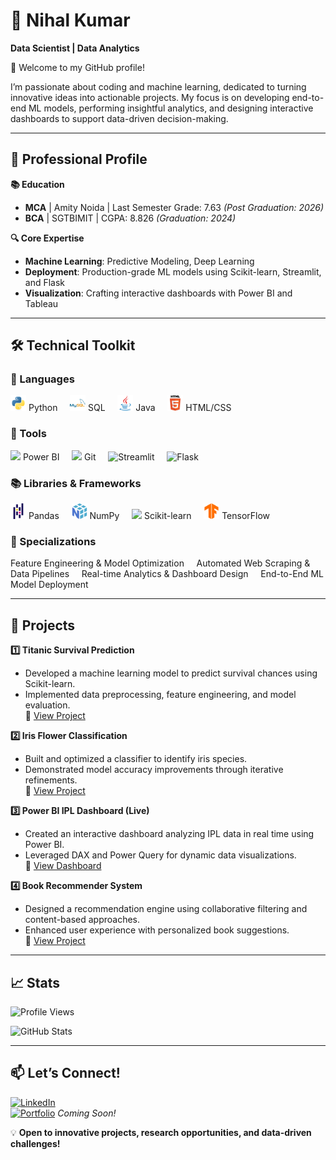 # 👋 Nihal Kumar  
**Data Scientist | Data Analytics**

🌟 Welcome to my GitHub profile!

I’m passionate about coding and machine learning, dedicated to turning innovative ideas into actionable projects. My focus is on developing end-to-end ML models, performing insightful analytics, and designing interactive dashboards to support data-driven decision-making.

---

## 🚀 Professional Profile

**📚 Education**  
- **MCA** | Amity Noida | Last Semester Grade: 7.63 *(Post Graduation: 2026)*  
- **BCA** | SGTBIMIT | CGPA: 8.826 *(Graduation: 2024)*

**🔍 Core Expertise**  
- **Machine Learning**: Predictive Modeling, Deep Learning  
- **Deployment**: Production-grade ML models using Scikit-learn, Streamlit, and Flask  
- **Visualization**: Crafting interactive dashboards with Power BI and Tableau

---

## 🛠️ Technical Toolkit

### 🚀 Languages  
<img src="https://raw.githubusercontent.com/devicons/devicon/master/icons/python/python-original.svg" width="25"/> Python &nbsp;&nbsp;&nbsp;
<img src="https://raw.githubusercontent.com/devicons/devicon/master/icons/mysql/mysql-original-wordmark.svg" width="25"/> SQL &nbsp;&nbsp;&nbsp;
<img src="https://raw.githubusercontent.com/devicons/devicon/master/icons/java/java-original.svg" width="25"/> Java &nbsp;&nbsp;&nbsp;
<img src="https://raw.githubusercontent.com/devicons/devicon/master/icons/html5/html5-original-wordmark.svg" width="25"/> HTML/CSS  

### 🧰 Tools  
<img src="https://img.icons8.com/color/48/000000/power-bi.png" width="25"/> Power BI &nbsp;&nbsp;&nbsp;
<img src="https://www.vectorlogo.zone/logos/git-scm/git-scm-icon.svg" width="25"/> Git &nbsp;&nbsp;&nbsp;
<img src="https://streamlit.io/images/brand/streamlit-logo-secondary-colormark-darktext.svg" width="70" alt="Streamlit"/> &nbsp;&nbsp;&nbsp;
<img src="https://flask.palletsprojects.com/en/2.2.x/_images/flask-logo.png" width="60" alt="Flask"/>

### 📚 Libraries & Frameworks  
<img src="https://raw.githubusercontent.com/devicons/devicon/master/icons/pandas/pandas-original.svg" width="25"/> Pandas &nbsp;&nbsp;&nbsp;
<img src="https://raw.githubusercontent.com/devicons/devicon/master/icons/numpy/numpy-original.svg" width="25"/> NumPy &nbsp;&nbsp;&nbsp;
<img src="https://upload.wikimedia.org/wikipedia/commons/0/05/Scikit_learn_logo_small.svg" width="25"/> Scikit-learn &nbsp;&nbsp;&nbsp;
<img src="https://raw.githubusercontent.com/devicons/devicon/master/icons/tensorflow/tensorflow-original.svg" width="25"/> TensorFlow

### 🎯 Specializations  
Feature Engineering & Model Optimization &nbsp;&nbsp;&nbsp;
Automated Web Scraping & Data Pipelines &nbsp;&nbsp;&nbsp;
Real-time Analytics & Dashboard Design &nbsp;&nbsp;&nbsp;
End-to-End ML Model Deployment


---

## 🚀 Projects

**1️⃣ Titanic Survival Prediction**  
- Developed a machine learning model to predict survival chances using Scikit-learn.  
- Implemented data preprocessing, feature engineering, and model evaluation.  
🔗 [View Project](#)

**2️⃣ Iris Flower Classification**  
- Built and optimized a classifier to identify iris species.  
- Demonstrated model accuracy improvements through iterative refinements.  
🔗 [View Project](#)

**3️⃣ Power BI IPL Dashboard (Live)**  
- Created an interactive dashboard analyzing IPL data in real time using Power BI.  
- Leveraged DAX and Power Query for dynamic data visualizations.  
🔗 [View Dashboard](#)

**4️⃣ Book Recommender System**  
- Designed a recommendation engine using collaborative filtering and content-based approaches.  
- Enhanced user experience with personalized book suggestions.  
🔗 [View Project](#)

---

## 📈 Stats

![Profile Views](https://komarev.com/ghpvc/?username=yourusername&label=Profile%20Views&color=blue)   

<p align="left">
  <img src="https://github-readme-stats.vercel.app/api?username=nihal-kumar&show_icons=true&theme=radical" alt="GitHub Stats" />
</p>

---

## 📫 Let’s Connect!

[![LinkedIn](https://img.shields.io/badge/LinkedIn-Connect-%230A66C2)](https://linkedin.com/in/yourprofile)  
[![Portfolio](https://img.shields.io/badge/Portfolio-Visit-%23FF4088)](https://yourportfolio.com) *Coming Soon!*

💡 **Open to innovative projects, research opportunities, and data-driven challenges!**
